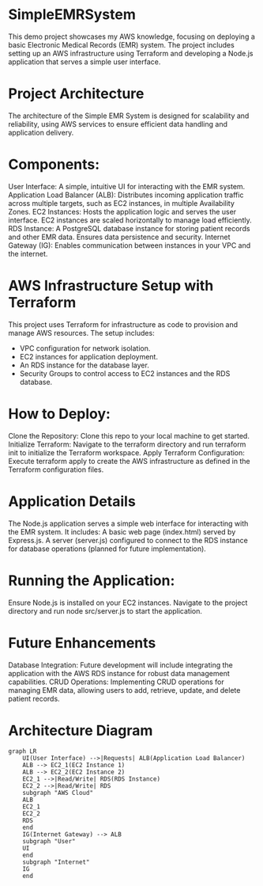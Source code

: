 
# SimpleEMRSystem

This demo project showcases my AWS knowledge, focusing on deploying a basic Electronic Medical Records (EMR) system. The project includes setting up an AWS infrastructure using Terraform and developing a Node.js application that serves a simple user interface.

# Project Architecture

The architecture of the Simple EMR System is designed for scalability and reliability, using AWS services to ensure efficient data handling and application delivery.

# Components:
User Interface: A simple, intuitive UI for interacting with the EMR system.
Application Load Balancer (ALB): Distributes incoming application traffic across multiple targets, such as EC2 instances, in multiple Availability Zones.
EC2 Instances: Hosts the application logic and serves the user interface. EC2 instances are scaled horizontally to manage load efficiently.
RDS Instance: A PostgreSQL database instance for storing patient records and other EMR data. Ensures data persistence and security.
Internet Gateway (IG): Enables communication between instances in your VPC and the internet.

# AWS Infrastructure Setup with Terraform
This project uses Terraform for infrastructure as code to provision and manage AWS resources. The setup includes:

- VPC configuration for network isolation.
- EC2 instances for application deployment.
- An RDS instance for the database layer.
- Security Groups to control access to EC2 instances and the RDS database.

# How to Deploy:
Clone the Repository: Clone this repo to your local machine to get started.
Initialize Terraform: Navigate to the terraform directory and run terraform init to initialize the Terraform workspace.
Apply Terraform Configuration: Execute terraform apply to create the AWS infrastructure as defined in the Terraform configuration files.

# Application Details
The Node.js application serves a simple web interface for interacting with the EMR system. It includes:
A basic web page (index.html) served by Express.js.
A server (server.js) configured to connect to the RDS instance for database operations (planned for future implementation).

# Running the Application:
Ensure Node.js is installed on your EC2 instances.
Navigate to the project directory and run node src/server.js to start the application.

# Future Enhancements
Database Integration: Future development will include integrating the application with the AWS RDS instance for robust data management capabilities.
CRUD Operations: Implementing CRUD operations for managing EMR data, allowing users to add, retrieve, update, and delete patient records.

# Architecture  Diagram
```mermaid
graph LR
    UI(User Interface) -->|Requests| ALB(Application Load Balancer)
    ALB --> EC2_1(EC2 Instance 1)
    ALB --> EC2_2(EC2 Instance 2)
    EC2_1 -->|Read/Write| RDS(RDS Instance)
    EC2_2 -->|Read/Write| RDS
    subgraph "AWS Cloud"
    ALB
    EC2_1
    EC2_2
    RDS
    end
    IG(Internet Gateway) --> ALB
    subgraph "User"
    UI
    end
    subgraph "Internet"
    IG
    end

